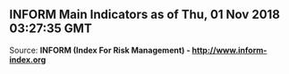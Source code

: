 ## INFORM Main Indicators as of Thu, 01 Nov 2018 03:27:35 GMT

Source: **INFORM (Index For Risk Management) - http://www.inform-index.org**